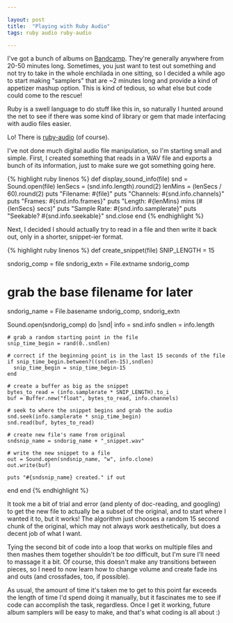 ```yaml
---

layout: post
title:  "Playing with Ruby Audio"
tags: ruby audio ruby-audio

---
```

I've got a bunch of albums on [Bandcamp](https://nebyoolae.bandcamp.com). They're generally anywhere from 20-50 minutes long. Sometimes, you just want to test out something and not try to take in the whole enchilada in one sitting, so I decided a while ago to start making "samplers" that are ~2 minutes long and provide a kind of appetizer mashup option. This is kind of tedious, so what else but code could come to the rescue!

<!--more-->

Ruby is a swell language to do stuff like this in, so naturally I hunted around the net to see if there was some kind of library or gem that made interfacing with audio files easier.

Lo! There is [ruby-audio](https://github.com/warhammerkid/ruby-audio) (of course).

I've not done much digital audio file manipulation, so I'm starting small and simple. First, I created something that reads in a WAV file and exports a bunch of its information, just to make sure we got something going here.

{% highlight ruby linenos %}
def display_sound_info(file)
  snd = Sound.open(file)
  lenSecs = (snd.info.length).round(2)
  lenMins = (lenSecs / 60).round(2)
  puts "Filename: #{file}"
  puts "Channels: #{snd.info.channels}"
  puts "Frames: #{snd.info.frames}"
  puts "Length: #{lenMins} mins (#{lenSecs} secs)"
  puts "Sample Rate: #{snd.info.samplerate}"
  puts "Seekable? #{snd.info.seekable}"
  snd.close
end
{% endhighlight %}

Next, I decided I should actually try to read in a file and then write it back out, only in a shorter, snippet-ier format.

{% highlight ruby linenos %}
def create_snippet(file)
  SNIP_LENGTH = 15

  sndorig_comp = file
  sndorig_extn = File.extname sndorig_comp
  # grab the base filename for later
  sndorig_name = File.basename sndorig_comp, sndorig_extn

  Sound.open(sndorig_comp) do |snd|
    info = snd.info
    sndlen = info.length

    # grab a random starting point in the file
    snip_time_begin = rand(0..sndlen)

    # correct if the beginning point is in the last 15 seconds of the file
    if snip_time_begin.between?((sndlen-15),sndlen)
      snip_time_begin = snip_time_begin-15
    end

    # create a buffer as big as the snippet
    bytes_to_read = (info.samplerate * SNIP_LENGTH).to_i
    buf = Buffer.new("float", bytes_to_read, info.channels)

    # seek to where the snippet begins and grab the audio
    snd.seek(info.samplerate * snip_time_begin)
    snd.read(buf, bytes_to_read)

    # create new file's name from original
    sndsnip_name = sndorig_name + "_snippet.wav"

    # write the new snippet to a file
    out = Sound.open(sndsnip_name, "w", info.clone)
    out.write(buf)

    puts "#{sndsnip_name} created." if out
  end
end
{% endhighlight %}

It took me a bit of trial and error (and plenty of doc-reading, and googling) to get the new file to actually be a subset of the original, and to start where I wanted it to, but it works! The algorithm just chooses a random 15 second chunk of the original, which may not always work aesthetically, but does a decent job of what I want.

Tying the second bit of code into a loop that works on multiple files and then mashes them together shouldn't be *too* difficult, but I'm sure I'll need to massage it a bit. Of course, this doesn't make any transitions between pieces, so I need to now learn how to change volume and create fade ins and outs (and crossfades, too, if possible).

As usual, the amount of time it's taken me to get to this point far exceeds the length of time I'd spend doing it manually, but it fascinates me to see if code can accomplish the task, regardless. Once I get it working, future album samplers will be easy to make, and that's what coding is all about :)
